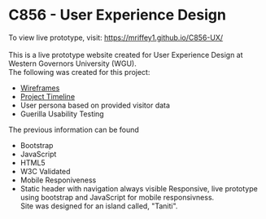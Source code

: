 # C856 - User Experience Design</br>

To view live prototype, visit: https://mriffey1.github.io/C856-UX/</br></br>
This is a live prototype website created for User Experience Design at Western Governors University (WGU). </br>
The following was created for this project:
* [Wireframes](wireframes/)
* [Project Timeline](timeline&userPersona.pdf)
* User persona based on provided visitor data
* Guerilla Usability Testing

The previous information can be found 


* Bootstrap
* JavaScript
* HTML5
* W3C Validated
* Mobile Responiveness
* Static header with navigation always visible
Responsive, live prototype using bootstrap and JavaScript for mobile responsivness. </br>
Site was designed for an island called, "Taniti". 


